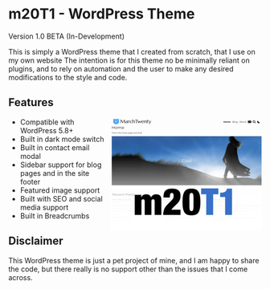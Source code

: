 # m20T1 - WordPress Theme
Version 1.0 BETA (In-Development)

This is simply a WordPress theme that I created from scratch, that I use on my own website
The intention is for this theme no be minimally reliant on plugins, and to rely on automation and the user to make any desired modifications to the style and code.

## Features
<img src="https://github.com/midkiffaries/m20T1/blob/c30b7d20c3ab426311dea8624b8ea740a002bb31/screenshot.png" alt="Screenshot" width="300" align="right">

- Compatible with WordPress 5.8+
- Built in dark mode switch
- Built in contact email modal
- Sidebar support for blog pages and in the site footer
- Featured image support
- Built with SEO and social media support
- Built in Breadcrumbs

## Disclaimer
This WordPress theme is just a pet project of mine, and I am happy to share the code, but there really is no support other than the issues that I come across.
